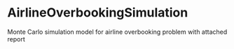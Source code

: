 # AirlineOverbookingSimulation
Monte Carlo simulation model for airline overbooking problem with attached report
